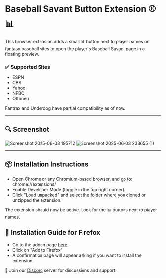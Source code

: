 # Baseball Savant Button Extension ⚾📊

This browser extension adds a small 📊 button next to player names on fantasy baseball sites to open the player's Baseball Savant page in a floating preview. 

### ✅ Supported Sites
- ESPN
- CBS 
- Yahoo
- NFBC
- Ottoneu

Fantrax and Underdog have partial compatibility as of now.

---

## 🔍 Screenshot
![Screenshot 2025-06-03 195712](https://github.com/user-attachments/assets/174b5157-a2b5-4ff8-ba3c-a33ab316f4c8) ![Screenshot 2025-06-03 233655 (1)](https://github.com/user-attachments/assets/85c387f1-c5eb-4f7f-ba75-cd317470d039)

---


## 📦 Installation Instructions

- Open Chrome or any Chromium-based browser, and go to:
 chrome://extensions/
- Enable Developer Mode (toggle in the top right corner).
- Click "Load unpacked" and select the folder where you cloned or unzipped the extension.

The extension should now be active. Look for the 📊 buttons next to player names.

## 🦊 Installation Guide for Firefox
- Go to the addon page [here](https://addons.mozilla.org/en-US/firefox/addon/baseball-savant-button/).
- Click on "Add to Firefox"
- A confirmation page will appear asking if you want to install the extension.


🚀 Join our [Discord](https://discord.gg/QaRnaEM3) server for discussions and support.


